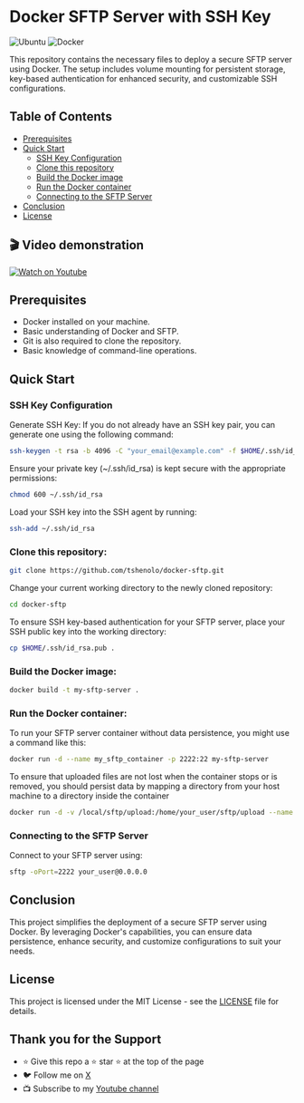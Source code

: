 # Docker SFTP Server with SSH Key

![Ubuntu](https://img.shields.io/badge/Ubuntu-E95420?style=for-the-badge&logo=ubuntu&logoColor=white)
![Docker](https://img.shields.io/badge/docker-%230db7ed.svg?style=for-the-badge&logo=docker&logoColor=white)


This repository contains the necessary files to deploy a secure SFTP server using Docker. The setup includes volume mounting for persistent storage, key-based authentication for enhanced security, and customizable SSH configurations.

## Table of Contents

- [Prerequisites](#prerequisites)
- [Quick Start](#quick-start)
	- [SSH Key Configuration](#ssh-key-configuration)  
	- [Clone this repository](#clone-this-repository) 
	- [Build the Docker image](#build-the-docker-image) 
	- [Run the Docker container](#run-the-dockrer-container)
  - [Connecting to the SFTP Server](#connecting-to-the-sftp-server)   
- [Conclusion](#conclusion) 
- [License](#license)

## 🎬 Video demonstration
[![Watch on Youtube](https://img.youtube.com/vi/YWaSJ3fiQhE/0.jpg)](https://www.youtube.com/watch?v=YWaSJ3fiQhE)

## Prerequisites
- Docker installed on your machine.
- Basic understanding of Docker and SFTP.
- Git is also required to clone the repository.
- Basic knowledge of command-line operations.

## Quick Start
### SSH Key Configuration  
Generate SSH Key: If you do not already have an SSH key pair, you can generate one using the following command:
```bash
ssh-keygen -t rsa -b 4096 -C "your_email@example.com" -f $HOME/.ssh/id_rsa
```

Ensure your private key (~/.ssh/id_rsa) is kept secure with the appropriate permissions:
```bash
chmod 600 ~/.ssh/id_rsa
```

Load your SSH key into the SSH agent by running:
```bash
ssh-add ~/.ssh/id_rsa
```

### Clone this repository:
```bash
git clone https://github.com/tshenolo/docker-sftp.git
```

Change your current working directory to the newly cloned repository:
```bash
cd docker-sftp
```

To ensure SSH key-based authentication for your SFTP server, place your SSH public key into the working directory:
```bash
cp $HOME/.ssh/id_rsa.pub .
```


### Build the Docker image:
```bash
docker build -t my-sftp-server .
```

### Run the Docker container:  
To run your SFTP server container without data persistence, you might use a command like this:
```bash
docker run -d --name my_sftp_container -p 2222:22 my-sftp-server
```

To ensure that uploaded files are not lost when the container stops or is removed, you should persist data by mapping a directory from your host machine to a directory inside the container
```bash
docker run -d -v /local/sftp/upload:/home/your_user/sftp/upload --name my_sftp_container -p 2222:22 your_sftp_server
```

### Connecting to the SFTP Server
Connect to your SFTP server using:
```bash
sftp -oPort=2222 your_user@0.0.0.0
```

## Conclusion
This project simplifies the deployment of a secure SFTP server using Docker. By leveraging Docker's capabilities, you can ensure data persistence, enhance security, and customize configurations to suit your needs.

## License
This project is licensed under the MIT License - see the [LICENSE](LICENSE) file for details.

## Thank you for the Support
- ⭐ Give this repo a ⭐ star ⭐ at the top of the page
- 🐦 Follow me on [X](https://twitter.com/tshenolo)
- 📺 Subscribe to my [Youtube channel](https://www.youtube.com/@tshenolo?sub_confirmation=1)





























